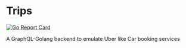 # Trips

[![Go Report Card](https://goreportcard.com/badge/github.com/Yash-Handa/Trips)](https://goreportcard.com/report/github.com/Yash-Handa/Trips)

A GraphQL-Golang backend to emulate Uber like Car booking services
